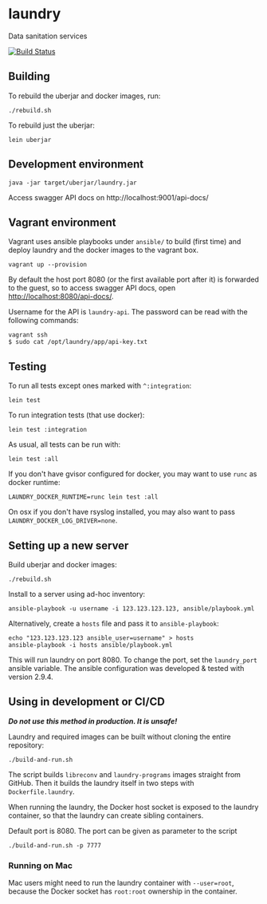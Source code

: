 # laundry
Data sanitation services

[![Build Status](https://travis-ci.org/solita/laundry.svg?branch=develop)](https://travis-ci.org/solita/laundry)

## Building

To rebuild the uberjar and docker images, run:

    ./rebuild.sh

To rebuild just the uberjar:

    lein uberjar

## Development environment

    java -jar target/uberjar/laundry.jar

Access swagger API docs on http://localhost:9001/api-docs/

## Vagrant environment

Vagrant uses ansible playbooks under `ansible/` to build (first time) and deploy laundry and the docker images to the vagrant box.

    vagrant up --provision

By default the host port 8080 (or the first available port after it) is forwarded to the guest, so to access swagger API docs, open <http://localhost:8080/api-docs/>.

Username for the API is `laundry-api`. The password can be read with the following commands:

    vagrant ssh
    $ sudo cat /opt/laundry/app/api-key.txt

## Testing

To run all tests except ones marked with `^:integration`:

    lein test

To run integration tests (that use docker):

    lein test :integration

As usual, all tests can be run with:

    lein test :all

If you don't have gvisor configured for docker, you may want to use `runc` as docker runtime:

    LAUNDRY_DOCKER_RUNTIME=runc lein test :all

On osx if you don't have rsyslog installed, you may also want to pass `LAUNDRY_DOCKER_LOG_DRIVER=none`.

## Setting up a new server

Build uberjar and docker images:

    ./rebuild.sh

Install to a server using ad-hoc inventory:

    ansible-playbook -u username -i 123.123.123.123, ansible/playbook.yml

Alternatively, create a `hosts` file and pass it to `ansible-playbook`:

    echo "123.123.123.123 ansible_user=username" > hosts
    ansible-playbook -i hosts ansible/playbook.yml

This will run laundry on port 8080.
To change the port, set the `laundry_port` ansible variable.
The ansible configuration was developed & tested with version 2.9.4.

## Using in development or CI/CD
_**Do not use this method in production. It is unsafe!**_

Laundry and required images can be built without cloning the entire repository:

    ./build-and-run.sh

The script builds `libreconv` and `laundry-programs` images straight from GitHub. Then it builds the laundry itself in two steps with `Dockerfile.laundry`.

When running the laundry, the Docker host socket is exposed to the laundry container, so that the laundry can create sibling containers.

Default port is 8080. The port can be given as parameter to the script

    ./build-and-run.sh -p 7777

### Running on Mac
Mac users might need to run the laundry container with `--user=root`, because the Docker socket has `root:root` ownership in the container.
